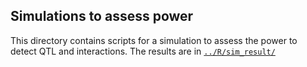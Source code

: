 ## Simulations to assess power

This directory contains scripts for a simulation to assess the power
to detect QTL and interactions. The results are in
[`../R/sim_result/`](../R/sim_result)
